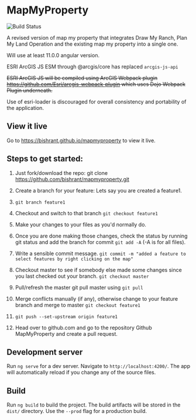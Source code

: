# MapMyProperty
![Build Status](https://github.com/bishrant/MapMyProperty/workflows/Run%20build%20test%20and%20deploy%20while%20using%20without%20NPM%20cache/badge.svg)


A revised version of map my property that integrates Draw My Ranch, Plan My Land Operation and the existing map my property into a single one.

Will use at least 11.0.0 angular version.

ESRI ArcGIS JS ESM through @arcgis/core has replaced `arcgis-js-api`

~~ESRI ArcGIS JS will be compiled using ArcGIS Webpack plugin https://github.com/Esri/arcgis-webpack-plugin which uses Dojo Webpack Plugin underneath.~~

Use of esri-loader is discouraged for overall consistency and portability of the application.

## View it live
Go to https://bishrant.github.io/mapmyproperty to view it live.

## Steps to get started:

1. Just fork/download the repo: git clone https://github.com/bishrant/mapmyproperty.git

2. Create a branch for your feature: Lets say you are created a feature1.

3. `git branch feature1`

4. Checkout and switch to that branch `git checkout feature1`

5. Make your changes to your files as you'd normally do.

6. Once you are done making those changes, check the status by running git status and add the branch for commit `git add -A` (-A is for all files).

7. Write a sensible commit message. `git commit -m "added a feature to select features by right clicking on the map"`

8. Checkout master to see if somebody else made some changes since you last checked out your branch. `git checkout master`

9. Pull/refresh the master git pull master using `git pull`

10. Merge conflicts manually (if any), otherwise change to your feature branch and merge to master
`git checkout feature1`

11. `git push --set-upstream origin feature1`

12. Head over to github.com and go to the repository Github MapMyProperty and create a pull request.



## Development server

Run `ng serve` for a dev server. Navigate to `http://localhost:4200/`. The app will automatically reload if you change any of the source files.


## Build

Run `ng build` to build the project. The build artifacts will be stored in the `dist/` directory. Use the `--prod` flag for a production build.

